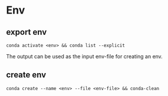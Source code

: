 # Env

## export env
```
conda activate <env> && conda list --explicit
```
The output can be used as the input env-file for creating an env.

## create env
```
conda create --name <env> --file <env-file> && conda-clean
```
